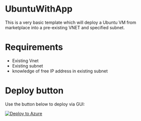 # UbuntuWithApp

This is a very basic template which will deploy a Ubuntu VM from marketplace into a pre-existing VNET and specified subnet.

# Requirements
- Existing Vnet
- Existing subnet
- knowledge of free IP address in existing subnet

# Deploy button

Use the button below to deploy via GUI:

  [![Deploy to Azure](http://azuredeploy.net/deploybutton.png)](https://portal.azure.com/#create/Microsoft.Template/uri/https%3A%2F%2Fraw.githubusercontent.com%2Fmikeoleary%2FAzure-UbuntuWithApp%2Fmaster%2Fazuredeploy.json)
